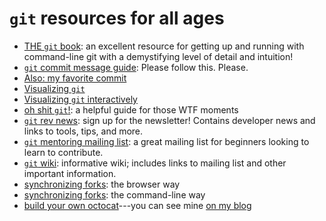 # `git` resources for all ages

- [THE `git` book](https://git-scm.com/book/en/v2): an excellent resource for
  getting up and running with command-line git with a demystifying level of
  detail and intuition!
- [`git` commit message
  guide](http://tbaggery.com/2008/04/19/a-note-about-git-commit-messages.html):
  Please follow this. Please.
- [Also: my favorite
  commit](https://fatbusinessman.com/2019/my-favourite-git-commit)
- [Visualizing `git`](https://ndpsoftware.com/git-cheatsheet.html)
- [Visualizing `git`
  interactively](https://git-school.github.io/visualizing-git/)
- [oh shit `git`!](https://ohshitgit.com): a helpful guide for those WTF moments
- [`git` rev news](https://git.github.io/rev_news/rev_news/): sign up for the
  newsletter! Contains developer news and links to tools, tips, and more.
- [`git` mentoring mailing
  list](https://groups.google.com/forum/#!forum/git-mentoring): a great mailing
  list for beginners looking to learn to contribute.
- [`git` wiki](https://git.wiki.kernel.org/index.php/Main_Page): informative
  wiki; includes links to mailing list and other important information.
- [synchronizing
  forks](https://github.com/KirstieJane/STEMMRoleModels/wiki/Syncing-your-fork-to-the-original-repository-via-the-browser):
  the browser way
- [synchronizing
  forks](https://help.github.com/en/github/collaborating-with-issues-and-pull-requests/syncing-a-fork):
  the command-line way
- [build your own octocat](https://myoctocat.com)---you can see mine [on my
  blog](https://benknoble.github.io/blog/2018/12/08/octocat/)
